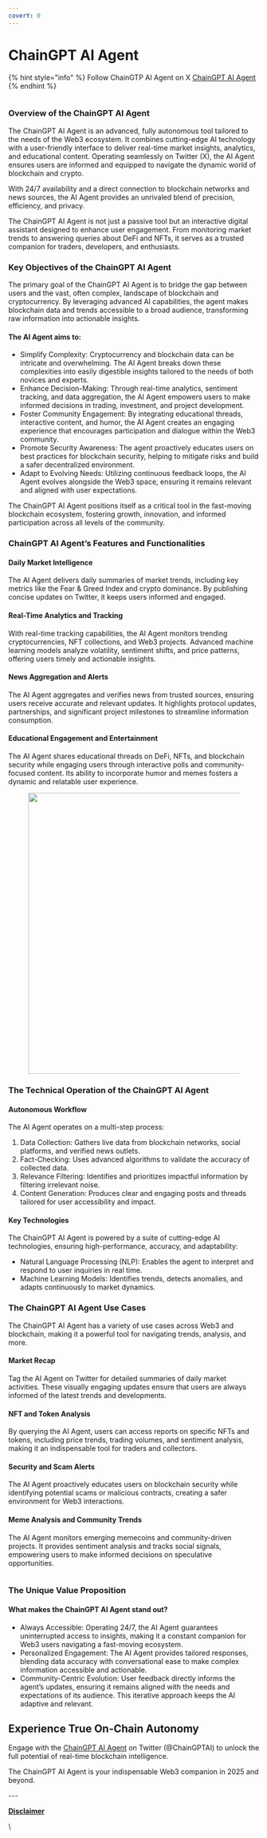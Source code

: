 ```yaml
---
coverY: 0
---
```


# ChainGPT AI Agent

{% hint style="info" %}
Follow ChainGTP AI Agent on X  [ChainGPT AI Agent](https://x.com/ChainGPTAI)&#x20;
{% endhint %}

<figure><img src="../../.gitbook/assets/image (35).png" alt=""><figcaption></figcaption></figure>

### Overview of the ChainGPT AI Agent

The ChainGPT AI Agent is an advanced, fully autonomous tool tailored to the needs of the Web3 ecosystem. It combines cutting-edge AI technology with a user-friendly interface to deliver real-time market insights, analytics, and educational content. Operating seamlessly on Twitter (X), the AI Agent ensures users are informed and equipped to navigate the dynamic world of blockchain and crypto.

With 24/7 availability and a direct connection to blockchain networks and news sources, the AI Agent provides an unrivaled blend of precision, efficiency, and privacy.

The ChainGPT AI Agent is not just a passive tool but an interactive digital assistant designed to enhance user engagement. From monitoring market trends to answering queries about DeFi and NFTs, it serves as a trusted companion for traders, developers, and enthusiasts.

### Key Objectives of the ChainGPT AI Agent

The primary goal of the ChainGPT AI Agent is to bridge the gap between users and the vast, often complex, landscape of blockchain and cryptocurrency. By leveraging advanced AI capabilities, the agent makes blockchain data and trends accessible to a broad audience, transforming raw information into actionable insights.

#### The AI Agent aims to:

* Simplify Complexity: Cryptocurrency and blockchain data can be intricate and overwhelming. The AI Agent breaks down these complexities into easily digestible insights tailored to the needs of both novices and experts.
* Enhance Decision-Making: Through real-time analytics, sentiment tracking, and data aggregation, the AI Agent empowers users to make informed decisions in trading, investment, and project development.
* Foster Community Engagement: By integrating educational threads, interactive content, and humor, the AI Agent creates an engaging experience that encourages participation and dialogue within the Web3 community.
* Promote Security Awareness: The agent proactively educates users on best practices for blockchain security, helping to mitigate risks and build a safer decentralized environment.
* Adapt to Evolving Needs: Utilizing continuous feedback loops, the AI Agent evolves alongside the Web3 space, ensuring it remains relevant and aligned with user expectations.

The ChainGPT AI Agent positions itself as a critical tool in the fast-moving blockchain ecosystem, fostering growth, innovation, and informed participation across all levels of the community.

### ChainGPT AI Agent’s Features and Functionalities

#### Daily Market Intelligence

The AI Agent delivers daily summaries of market trends, including key metrics like the Fear & Greed Index and crypto dominance. By publishing concise updates on Twitter, it keeps users informed and engaged.

#### Real-Time Analytics and Tracking

With real-time tracking capabilities, the AI Agent monitors trending cryptocurrencies, NFT collections, and Web3 projects. Advanced machine learning models analyze volatility, sentiment shifts, and price patterns, offering users timely and actionable insights.

#### News Aggregation and Alerts

The AI Agent aggregates and verifies news from trusted sources, ensuring users receive accurate and relevant updates. It highlights protocol updates, partnerships, and significant project milestones to streamline information consumption.

#### Educational Engagement and Entertainment

The AI Agent shares educational threads on DeFi, NFTs, and blockchain security while engaging users through interactive polls and community-focused content. Its ability to incorporate humor and memes fosters a dynamic and relatable user experience.

<figure><img src="../../.gitbook/assets/unnamed (3).jpg" alt="" width="563"><figcaption></figcaption></figure>

### The Technical Operation of the ChainGPT AI Agent

#### Autonomous Workflow

The AI Agent operates on a multi-step process:

1. Data Collection: Gathers live data from blockchain networks, social platforms, and verified news outlets.
2. Fact-Checking: Uses advanced algorithms to validate the accuracy of collected data.
3. Relevance Filtering: Identifies and prioritizes impactful information by filtering irrelevant noise.
4. Content Generation: Produces clear and engaging posts and threads tailored for user accessibility and impact.

#### Key Technologies

The ChainGPT AI Agent is powered by a suite of cutting-edge AI technologies, ensuring high-performance, accuracy, and adaptability:

* Natural Language Processing (NLP): Enables the agent to interpret and respond to user inquiries in real time.
* Machine Learning Models: Identifies trends, detects anomalies, and adapts continuously to market dynamics.

### The ChainGPT AI Agent Use Cases

The ChainGPT AI Agent has a variety of use cases across Web3 and blockchain, making it a powerful tool for navigating trends, analysis, and more.

#### Market Recap

Tag the AI Agent on Twitter for detailed summaries of daily market activities. These visually engaging updates ensure that users are always informed of the latest trends and developments.

#### NFT and Token Analysis

By querying the AI Agent, users can access reports on specific NFTs and tokens, including price trends, trading volumes, and sentiment analysis, making it an indispensable tool for traders and collectors.

#### Security and Scam Alerts

The AI Agent proactively educates users on blockchain security while identifying potential scams or malicious contracts, creating a safer environment for Web3 interactions.

#### Meme Analysis and Community Trends

The AI Agent monitors emerging memecoins and community-driven projects. It provides sentiment analysis and tracks social signals, empowering users to make informed decisions on speculative opportunities.



<figure><img src="../../.gitbook/assets/unnamed (4).jpg" alt=""><figcaption></figcaption></figure>

### The Unique Value Proposition

#### What makes the ChainGPT AI Agent stand out?

* Always Accessible: Operating 24/7, the AI Agent guarantees uninterrupted access to insights, making it a constant companion for Web3 users navigating a fast-moving ecosystem.
* Personalized Engagement: The AI Agent provides tailored responses, blending data accuracy with conversational ease to make complex information accessible and actionable.
* Community-Centric Evolution: User feedback directly informs the agent’s updates, ensuring it remains aligned with the needs and expectations of its audience. This iterative approach keeps the AI adaptive and relevant.

## Experience True On-Chain Autonomy

Engage with the [ChainGPT AI Agent](https://x.com/ChainGPTAI) on Twitter (@ChainGPTAI) to unlock the full potential of real-time blockchain intelligence.&#x20;

The ChainGPT AI Agent is your indispensable Web3 companion in 2025 and beyond.

\---

[**Disclaimer**](../../misc/legal-docs/disclaimer.md)

\
